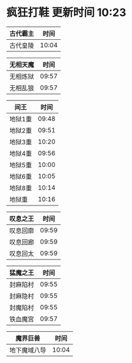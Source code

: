 # 疯狂打鞋 更新时间 10:23

| 古代霸主   | 时间    |
|--------|-------|
| 古代皇陵 | 10:04 |

| 无相天魔   | 时间    |
|--------|-------|
| 无相炼狱 | 09:57 |
| 无相乱狼 | 09:57 |

| 间王   | 时间    |
|--------|-------|
| 地狱1重 | 09:48 |
| 地狱2重 | 09:51 |
| 地狱3重 | 10:20 |
| 地狱4重 | 09:56 |
| 地狱5重 | 10:00 |
| 地狱6重 | 10:05 |
| 地狱8重 | 10:14 |
| 地狱重 | 10:16 |

| 叹息之王   | 时间    |
|--------|-------|
| 叹息回廓 | 09:59 |
| 叹息回廊 | 09:59 |
| 叹息回太 | 09:59 |

| 猛魔之王   | 时间    |
|--------|-------|
| 封麻陷村 | 09:55 |
| 封麻隐村 | 09:55 |
| 封魔陷村 | 09:55 |
| 铁血魔宫 | 09:57 |

| 魔界巨兽   | 时间    |
|--------|-------|
| 地下魔域八导 | 10:04 |